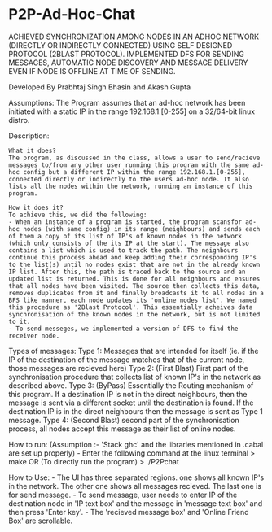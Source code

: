 # P2P-Ad-Hoc-Chat
ACHIEVED SYNCHRONIZATION AMONG NODES IN AN ADHOC NETWORK (DIRECTLY OR INDIRECTLY CONNECTED) USING SELF DESIGNED PROTOCOL (2BLAST PROTOCOL). IMPLEMENTED DFS FOR SENDING MESSAGES, AUTOMATIC NODE DISCOVERY AND MESSAGE DELIVERY EVEN IF NODE IS OFFLINE AT TIME OF SENDING.

Developed By Prabhtaj Singh Bhasin and Akash Gupta 

Assumptions:
	The Program assumes that an ad-hoc network has been initiated with a static IP in the range 192.168.1.[0-255] on a 32/64-bit linux distro.

Description:

	What it does?
	The program, as discussed in the class, allows a user to send/recieve messages to/from any other user running this program with the same ad-hoc config but a different IP within the range 192.168.1.[0-255], connected directly or indirectly to the users ad-hoc node. It also lists all the nodes within the network, running an instance of this program.

	How it does it?
	To achieve this, we did the following:
	- When an instance of a program is started, the program scansfor ad-hoc nodes (with same config) in its range (neighbours) and sends each of them a copy of its list of IP's of known nodes in the network (which only consists of the its IP at the start). The message also contains a list which is used to track the path. The neighbours continue this process ahead and keep adding their corresponding IP's to the list(s) until no nodes exist that are not in the already known IP list. After this, the path is traced back to the source and an updated list is returned. This is done for all neighbours and ensures that all nodes have been visited. The source then collects this data, removes duplicates from it and finally broadcasts it to all nodes in a BFS like manner, each node updates its 'online nodes list'. We named this procedure as '2Blast Protocol'. This essentially acheives data synchronisation of the known nodes in the network, but is not limited to it.
	- To send messeges, we implemented a version of DFS to find the receiver node.

Types of messages:
      Type 1: Messages that are intended for itself (ie. if the IP of the destination of the message matches that of the current node, those messages are recieved here)
      Type 2: (First Blast) First part of the synchronisation procedure that collects list of known IP's in the network as described above.
      Type 3: (ByPass) Essentially the Routing mechanism of this program. If a destination IP is not in the direct neighbours, then the message is sent via a different socket until the destination is found. If the destination IP is in the direct neighbours then the message is sent as Type 1 message.
      Type 4: (Second Blast) second part of the synchronisation process, all nodes accept this message as their list of online nodes.
     
How to run:
    (Assumption :- 'Stack ghc' and the libraries mentioned in .cabal are set up properly)
    - Enter the following command at the linux terminal
      > make
      OR
      (To directly run the program)
      > ./P2Pchat

How to Use:
    - The UI has three separated regions. one shows all known IP's in the network. The other one shows all messages recieved. The last one is for send message.
    - To send message, user needs to enter IP of the destination node in 'IP text box' and the message in 'message text box' and then press 'Enter key'.
    - The 'recieved message box' and 'Online Friend Box' are scrollable.
      
